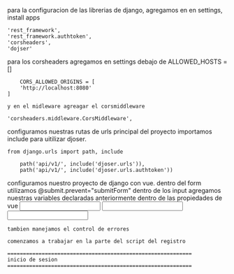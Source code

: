 para la configuracion de las librerias de django, agregamos en en settings, install apps

    'rest_framework',
    'rest_framework.authtoken',
    'corsheaders',
    'dojser'

para los corsheaders agregamos en settings debajo de ALLOWED_HOSTS = []

        CORS_ALLOWED_ORIGINS = [
        'http://localhost:8080'
    ]

    y en el midleware agreagar el corsmiddleware

    'corsheaders.middleware.CorsMiddleware',


configuramos nuestras rutas de urls principal del proyecto importamos  include para uitilizar djoser.

    from django.urls import path, include

        path('api/v1/', include('djoser.urls')),
        path('api/v1/', include('djoser.urls.authtoken'))


configuramos nuestro proyecto de django con vue.
    dentro del form utilizamos @submit.prevent="submitForm"
    dentro de los input agregamos nuestras variables declaradas anteriormente dentro de las  propiedades de vue <input v-model="username">
    <input v-model="password1">
    <input v-model="password2">

    tambien manejamos el control de errores

    comenzamos a trabajar en la parte del script del registro

    
<script>

import axios from 'axios'
import { toast } from 'bulma-toast'


export default {
    name: 'Registro',
    data() {
        return {
            username: '',
            password1: '',
            password2: '',
            errors: [],
        }
    },
    methods: {
        submitForm() {
            this.errors = []

            if (this.username === '') {
                this.errors.push('El usuario ingresado es invalido!')
            }
            


            if (this.password1 === '') {
                this.errors.push('la contraseña es muy corta')

            }

            if (this.password1 !== this.password2) {
                this.errors.psush('La contraseña ingresada es incorrecta')
            }

            if (!this.errors.length) {
                const formData = {
                    username: this.username,
                    password: this.password1
                }


                axios
                    .post('/api/v1/users/', formData)
                    .then(response => {
                        toast({
                            message: 'Cuenta creada con exito!!!.',
                            type: 'is-success',
                            dismissible: true,
                            pauseOnHover: true,
                            duration: 2000,
                            position: 'bottom-right',
                        })

                        this.$router.push('/iniciosesion')
                    })
                    .catch(error => {
                        if (error.response) {
                            for (const property in error.response.data) {
                                this.errors.push(`${property}: ${error.response.data[property]}`)
                            }

                        } else if (error.message) {
                            this.errors.push('Contraseña es muy corta, intente de nuevo por favor!.')
                        }
                    })

            }
        }
    }
}
</script>

    ===========================================================
    inicio de sesion
    ===========================================================

    
